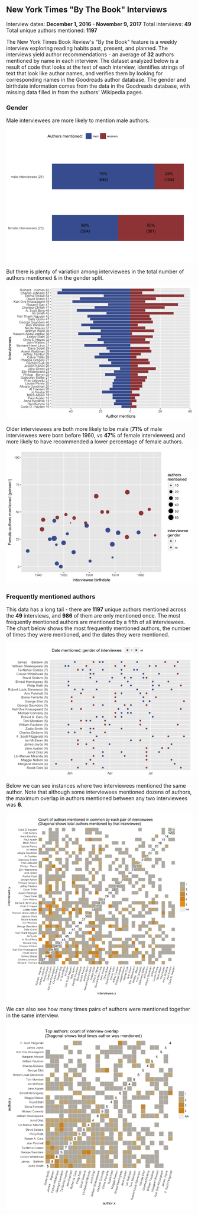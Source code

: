 New York Times "By The Book" Interviews
---------------------------------------

Interview dates: **December 1, 2016 - November 9, 2017**
Total interviews: **49**
Total unique authors mentioned: **1197**

The New York Times Book Review's "By the Book" feature is a weekly interview exploring reading habits past, present, and planned. The interviews yield author recommendations - an average of **32** authors mentioned by name in each interview. The dataset analyzed below is a result of code that looks at the text of each interview, identifies strings of text that look like author names, and verifies them by looking for corresponding names in the Goodreads author database. The gender and birthdate information comes from the data in the Goodreads database, with missing data filled in from the authors' Wikipedia pages.

### Gender

Male interviewees are more likely to mention male authors.

![](btb_files/figure-markdown_github/unnamed-chunk-2-1.png)

But there is plenty of variation among interviewees in the total number of authors mentioned & in the gender split.

![](btb_files/figure-markdown_github/unnamed-chunk-3-1.png)

Older interviewees are both more likely to be male (**71%** of male interviewees were born before 1960, vs **47%** of female interviewees) and more likely to have recommended a lower percentage of female authors.

![](btb_files/figure-markdown_github/unnamed-chunk-4-1.png)

### Frequently mentioned authors

This data has a long tail - there are **1197** unique authors mentioned across the **49** interviews, and **986** of them are only mentioned once. The most frequently mentioned authors are mentioned by a fifth of all interviewees. The chart below shows the most frequently mentioned authors, the number of times they were mentioned, and the dates they were mentioned.

![](btb_files/figure-markdown_github/unnamed-chunk-5-1.png)

Below we can see instances where two interviewees mentioned the same author. Note that although some interviewees mentioned dozens of authors, the maximum overlap in authors mentioned between any two interviewees was **6**.

![](btb_files/figure-markdown_github/unnamed-chunk-7-1.png)

We can also see how many times pairs of authors were mentioned together in the same interview.

![](btb_files/figure-markdown_github/unnamed-chunk-8-1.png)
